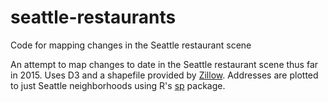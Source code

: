 # seattle-restaurants
Code for mapping changes in the Seattle restaurant scene

An attempt to map changes to date in the Seattle restaurant scene thus
far in 2015. Uses D3 and a shapefile provided by
[Zillow](http://www.zillow.com/blog/7000-neighborhood-boundary-files-in-shapefile-format-4653/).
Addresses are plotted to just Seattle neighborhoods using R's
[sp](http://cran.r-project.org/web/packages/sp/) package.
